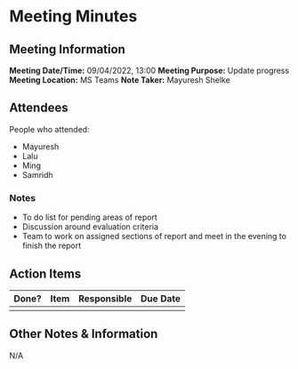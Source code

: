 # Meeting Minutes
## Meeting Information
**Meeting Date/Time:** 09/04/2022, 13:00
**Meeting Purpose:** Update progress
**Meeting Location:** MS Teams
**Note Taker:** Mayuresh Shelke

## Attendees
People who attended:
* Mayuresh 
* Lalu
* Ming
* Samridh

### Notes
- To do list for pending areas of report
- Discussion around evaluation criteria
- Team to work on assigned sections of report and meet in the evening to finish the report




## Action Items
| Done? | Item | Responsible | Due Date |
| ---- | ---- | ---- | ---- |
|  |  |  |  |

## Other Notes & Information
N/A